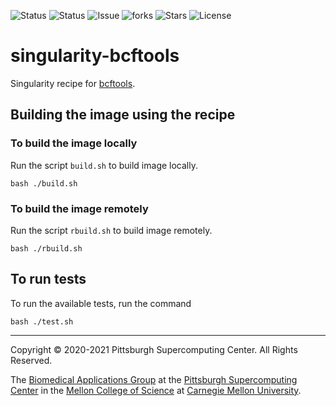 ![Status](https://github.com/pscedu/singularity-bcftools/actions/workflows/main.yml/badge.svg)
![Status](https://github.com/pscedu/singularity-bcftools/actions/workflows/pretty.yml/badge.svg)
![Issue](https://img.shields.io/github/issues/pscedu/singularity-bcftools)
![forks](https://img.shields.io/github/forks/pscedu/singularity-bcftools)
![Stars](https://img.shields.io/github/stars/pscedu/singularity-bcftools)
![License](https://img.shields.io/github/license/pscedu/singularity-bcftools)

# singularity-bcftools
Singularity recipe for [bcftools](https://github.com/icaoberg/bcftools).

## Building the image using the recipe

### To build the image locally
Run the script `build.sh` to build image locally.

```
bash ./build.sh
```

### To build the image remotely
Run the script `rbuild.sh` to build image remotely.

```
bash ./rbuild.sh
```
## To run tests
To run the available tests, run the command

```
bash ./test.sh
```

---
Copyright © 2020-2021 Pittsburgh Supercomputing Center. All Rights Reserved.

The [Biomedical Applications Group](https://www.psc.edu/biomedical-applications/) at the [Pittsburgh Supercomputing
Center](http://www.psc.edu) in the [Mellon College of Science](https://www.cmu.edu/mcs/) at [Carnegie Mellon University](http://www.cmu.edu).
